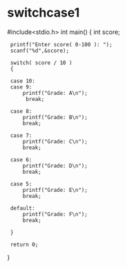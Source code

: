 # switchcase1
#include<stdio.h>
int main()
 {
     int score;

     printf("Enter score( 0-100 ): ");
     scanf("%d",&score);

     switch( score / 10 )
     {

     case 10:
     case 9:
         printf("Grade: A\n");
          break;

     case 8:
         printf("Grade: B\n");
         break;

     case 7:
         printf("Grade: C\n");
         break;

     case 6:
         printf("Grade: D\n");
         break;

     case 5:
         printf("Grade: E\n");
         break;

     default:
         printf("Grade: F\n");
         break;

     }

     return 0;
 } 
